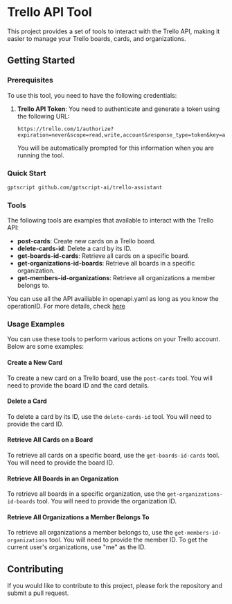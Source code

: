 # Trello API Tool

This project provides a set of tools to interact with the Trello API, making it easier to manage your Trello boards, cards, and organizations.

## Getting Started

### Prerequisites

To use this tool, you need to have the following credentials:

1. **Trello API Token**: You need to authenticate and generate a token using the following URL:
   ```
   https://trello.com/1/authorize?expiration=never&scope=read,write,account&response_type=token&key=aabf1a5f6af0a2e5c4c3807b4d3ccbc8
   ```
   You will be automatically prompted for this information when you are running the tool.

### Quick Start

```bash
gptscript github.com/gptscript-ai/trello-assistant
```

### Tools

The following tools are examples that available to interact with the Trello API:

- **post-cards**: Create new cards on a Trello board.
- **delete-cards-id**: Delete a card by its ID.
- **get-boards-id-cards**: Retrieve all cards on a specific board.
- **get-organizations-id-boards**: Retrieve all boards in a specific organization.
- **get-members-id-organizations**: Retrieve all organizations a member belongs to.

You can use all the API availiable in openapi.yaml as long as you know the operationID. For more details, check [here](https://docs.gptscript.ai/examples/api)

### Usage Examples

You can use these tools to perform various actions on your Trello account. Below are some examples:

#### Create a New Card

To create a new card on a Trello board, use the `post-cards` tool. You will need to provide the board ID and the card details.

#### Delete a Card

To delete a card by its ID, use the `delete-cards-id` tool. You will need to provide the card ID.

#### Retrieve All Cards on a Board

To retrieve all cards on a specific board, use the `get-boards-id-cards` tool. You will need to provide the board ID.

#### Retrieve All Boards in an Organization

To retrieve all boards in a specific organization, use the `get-organizations-id-boards` tool. You will need to provide the organization ID.

#### Retrieve All Organizations a Member Belongs To

To retrieve all organizations a member belongs to, use the `get-members-id-organizations` tool. You will need to provide the member ID. To get the current user's organizations, use "me" as the ID.

## Contributing

If you would like to contribute to this project, please fork the repository and submit a pull request.
